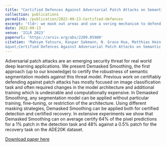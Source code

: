 ```yaml
---
title: "Certified Defences Against Adversarial Patch Attacks on Semantic Segmentation"
collection: publications
permalink: /publication/2022-09-13-Certified-defences
excerpt: 'tldr: we mask out areas and use a voring mechanism to defend certifiably against patch attacks.'
date: 2022-09-13
venue: 'ICLR 2023'
paperurl: 'https://arxiv.org/abs/2209.05980'
citation: 'Maksym Yatsura, Kaspar Sakmann, N. Grace Hua, Matthias Hein, Jan Hendrik Metzen (2022). 
&quot;Certified Defences Against Adversarial Patch Attacks on Semantic Segmentation.&quot; <i>arXiv:2209.05980</i>'
---
```


Adversarial patch attacks are an emerging security threat for real world deep learning applications. 
We present Demasked Smoothing, the first approach (up to our knowledge) to certify the robustness of 
semantic segmentation models against this threat model. Previous work on certifiably defending against 
patch attacks has mostly focused on image classification task and often required changes in the model 
architecture and additional training which is undesirable and computationally expensive. In Demasked 
Smoothing, any segmentation model can be applied without particular training, fine-tuning, or restriction 
of the architecture. Using different masking strategies, Demasked Smoothing can be applied both for 
certified detection and certified recovery. In extensive experiments we show that Demasked Smoothing 
can on average certify 64% of the pixel predictions for a 1% patch in the detection task and 48% 
against a 0.5% patch for the recovery task on the ADE20K dataset.


[Download paper here](https://arxiv.org/pdf/2209.05980)

